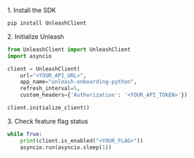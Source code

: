 1\. Install the SDK
```sh
pip install UnleashClient
```

2\. Initialize Unleash
```python
from UnleashClient import UnleashClient
import asyncio

client = UnleashClient(
    url="<YOUR_API_URL>",
    app_name="unleash-onboarding-python",
    refresh_interval=5,
    custom_headers={'Authorization': '<YOUR_API_TOKEN>'})

client.initialize_client()
```

3\. Check feature flag status
```python
while True:
    print(client.is_enabled("<YOUR_FLAG>"))
    asyncio.run(asyncio.sleep(1))
```
